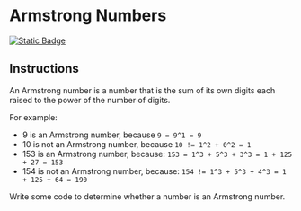 # Armstrong Numbers
[![Static Badge](https://img.shields.io/badge/Link-To%20Exercise-blue)](https://exercism.org/tracks/python/exercises/armstrong-numbers)

## Instructions

An Armstrong number is a number that is the sum of its own digits each raised 
to the power of the number of digits.

For example:

* 9 is an Armstrong number, because `9 = 9^1 = 9`
* 10 is not an Armstrong number, because `10 != 1^2 + 0^2 = 1`
* 153 is an Armstrong number, because: `153 = 1^3 + 5^3 + 3^3 = 1 + 125 + 27 = 153`
* 154 is not an Armstrong number, because: `154 != 1^3 + 5^3 + 4^3 = 1 + 125 + 64 = 190`

Write some code to determine whether a number is an Armstrong number.
